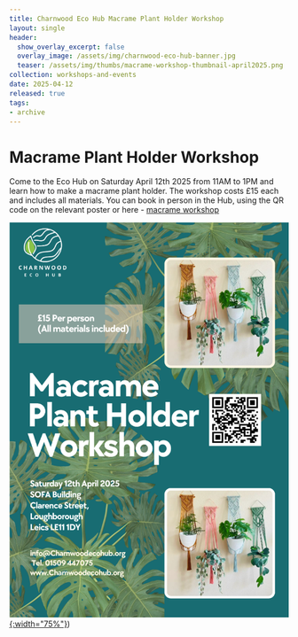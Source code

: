 ```yaml
---
title: Charnwood Eco Hub Macrame Plant Holder Workshop
layout: single
header:
  show_overlay_excerpt: false
  overlay_image: /assets/img/charnwood-eco-hub-banner.jpg
  teaser: /assets/img/thumbs/macrame-workshop-thumbnail-april2025.png
collection: workshops-and-events
date: 2025-04-12
released: true
tags:
- archive
---
```

# Macrame Plant Holder Workshop
 
Come to the Eco Hub on Saturday April 12th 2025 from 11AM to 1PM and learn how to make a macrame plant holder. The workshop costs £15 each and includes all materials. You can book in person in the Hub, using the QR code on the relevant poster or here - [macrame workshop](https://pay.sumup.com/b2c/QRX5094R)

[![Macrame plant holder workshop](/assets/img/macrame-workshop-april2025.png){:width="75%"}](https://pay.sumup.com/b2c/QRX5094R))

